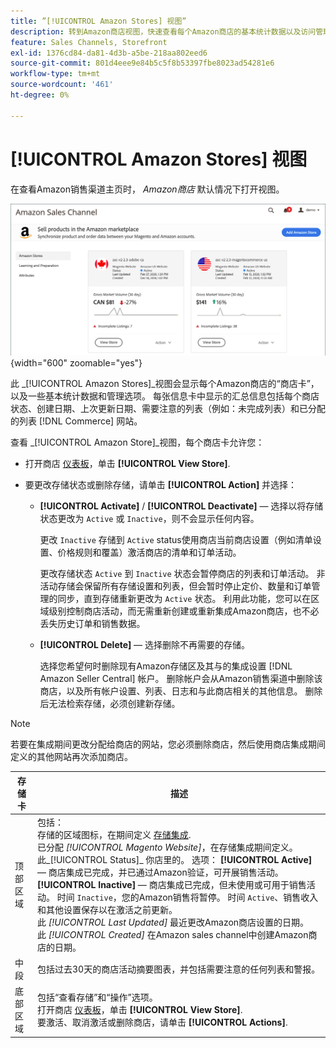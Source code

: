 ```yaml
---
title: ”[!UICONTROL Amazon Stores] 视图”
description: 转到Amazon商店视图，快速查看每个Amazon商店的基本统计数据以及访问管理选项。
feature: Sales Channels, Storefront
exl-id: 1376cd84-da81-4d3b-a5be-218aa802eed6
source-git-commit: 801d4eee9e84b5c5f8b53397fbe8023ad54281e6
workflow-type: tm+mt
source-wordcount: '461'
ht-degree: 0%

---
```


# [!UICONTROL Amazon Stores] 视图

在查看Amazon销售渠道主页时， _Amazon商店_ 默认情况下打开视图。

![Amazon商店视图](assets/amazon-sales-channel-home-tabs.png){width="600" zoomable="yes"}

此 _[!UICONTROL Amazon Stores]_视图会显示每个Amazon商店的“商店卡”，以及一些基本统计数据和管理选项。 每张信息卡中显示的汇总信息包括每个商店状态、创建日期、上次更新日期、需要注意的列表（例如：未完成列表）和已分配的列表 [!DNL Commerce] 网站。

查看 _[!UICONTROL Amazon Store]_视图，每个商店卡允许您：

- 打开商店 [仪表板](./amazon-store-dashboard.md)，单击 **[!UICONTROL View Store]**.

- 要更改存储状态或删除存储，请单击 **[!UICONTROL Action]** 并选择：

   - **[!UICONTROL Activate]** / **[!UICONTROL Deactivate]**  — 选择以将存储状态更改为 `Active` 或 `Inactive`，则不会显示任何内容。

     更改 `Inactive` 存储到 `Active` status使用商店当前商店设置（例如清单设置、价格规则和覆盖）激活商店的清单和订单活动。

     更改存储状态 `Active` 到 `Inactive` 状态会暂停商店的列表和订单活动。 非活动存储会保留所有存储设置和列表，但会暂时停止定价、数量和订单管理的同步，直到存储重新更改为 `Active` 状态。 利用此功能，您可以在区域级别控制商店活动，而无需重新创建或重新集成Amazon商店，也不必丢失历史订单和销售数据。

   - **[!UICONTROL Delete]**  — 选择删除不再需要的存储。

     选择您希望何时删除现有Amazon存储区及其与的集成设置 [!DNL Amazon Seller Central] 帐户。 删除帐户会从Amazon销售渠道中删除该商店，以及所有帐户设置、列表、日志和与此商店相关的其他信息。 删除后无法检索存储，必须创建新存储。

>[!NOTE]
>若要在集成期间更改分配给商店的网站，您必须删除商店，然后使用商店集成期间定义的其他网站再次添加商店。

| 存储卡 | 描述 |
|----------------|-----------------------------------------------------------------------------------------------------------------------------------------------------------------------------------------------------------------------------------------------------------------------------------------------------------------------------------------------------------------------------------------------------------------------------------------------------------------------------------------------------------------------------------------------------------------------------------------------------------------------------------------------------------------------------------------------------------------------------------------------------------------------------------------------------------------------|
| 顶部区域 | 包括： <br>存储的区域图标，在期间定义 [存储集成](./store-integration.md).<br> 已分配 _[!UICONTROL Magento Website]_，在存储集成期间定义。<br>此_[!UICONTROL Status]_ 你店里的。 选项： **[!UICONTROL Active]**  — 商店集成已完成，并已通过Amazon验证，可开展销售活动。 **[!UICONTROL Inactive]**  — 商店集成已完成，但未使用或可用于销售活动。 时间 `Inactive`，您的Amazon销售将暂停。 时间 `Active`、销售收入和其他设置保存以在激活之前更新。<br>此 *[!UICONTROL Last Updated]* 最近更改Amazon商店设置的日期。<br>此 *[!UICONTROL Created]* 在Amazon sales channel中创建Amazon商店的日期。 |
| 中段 | 包括过去30天的商店活动摘要图表，并包括需要注意的任何列表和警报。 |
| 底部区域 | 包括“查看存储”和“操作”选项。<br>打开商店 [仪表板](./amazon-store-dashboard.md)，单击 **[!UICONTROL View Store]**.<br>要激活、取消激活或删除商店，请单击 **[!UICONTROL Actions]**. |
